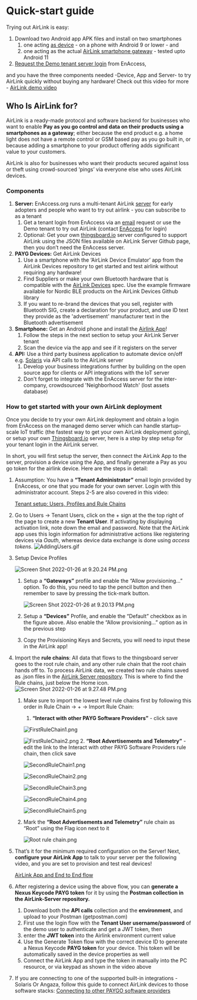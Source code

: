 # Quick-start guide

Trying out AirLink is easy:

1. Download two Android app APK files and install on two smartphones
    1. one acting [as device](https://github.com/EnAccess/Airlink-Devices/releases/) - on a phone with Android 9 or lower - and
    2. one acting as the actual [AirLink smartphone gateway](https://github.com/EnAccess/Airlink-App/releases/) - tested upto Android 11
2. [Request the Demo tenant server login](https://enaccess.org/airlink/) from EnAccess,

and you have the three components needed -Device, App and Server- to try AirLink quickly without buying any hardware! Check out this video for more - [AirLink demo video](https://youtu.be/OAEcQaUBIao)

## Who Is AirLink for?

AirLink is a ready-made protocol and software backend for businesses who want to enable **Pay as you go control and data on their products using a smartphones as a gateway**; either because the end product e.g. a home light does not have a remote control or GSM based pay as you go built in, or because adding a smartphone to your product offering adds significant value to your customers.

AirLink is also for businesses who want their products secured against loss or theft using crowd-sourced ‘pings’ via everyone else who uses AirLink devices.

### Components

1. **Server:** EnAccess.org runs a multi-tenant AirLink [server](AirLink%20Server.md) for early adopters and people who want to try out airlink - you can subscribe to as a tenant
    1. Get a tenant login from EnAccess via an [email](mailto:help@enaccess.org) request or use the Demo tenant to try out AirLink (contact [EnAccess](mailto:help@enaccess.org) for login)
    2. Optional: Get your own [thingsboard.io](http://thingsboard.io) server configured to support AirLink using the JSON files available on AirLink Server Github page, then you don’t need the EnAccess server.
2. **PAYG Devices:** Get AirLink Devices
    1. Use a smartphone with the ‘AirLink Device Emulator’ app from the AirLink Devices repository to get started and test airlink without requiring any hardware!
    2. Find Suppliers or make your own Bluetooth hardware that is compatible with the [AirLink Devices](AirLink%20Devices.md) spec. Use the example firmware available for Nordic BLE products on the AirLink Devices Github library
    3. If you want to re-brand the devices that you sell, register with Bluetooth SIG, create a declaration for your product, and use ID text they provide as the 'advertisement' manufacturer text in the Bluetooth advertisement
3. **Smartphone:** Get an Android phone and install the [Airlink App](AirLink%20App.md)!
    1. Follow the steps in the next section to setup your AirLink Server tenant
    2. Scan the device via the app and see if it registers on the server
4. **API:** Use a third party business application to automate device on/off e.g. [Solaris](https://www.solarisoffgrid.com) via API calls to the AirLink server
    1. Develop your business integrations further by building on the open source app for clients or API integrations with the IoT server
    2. Don't forget to integrate with the EnAccess server for the inter-company, crowdsourced 'Neighborhood Watch' (lost assets database)

### How to get started with your own AirLink deployment

Once you decide to try your own AirLink deployment and obtain a login from EnAccess on the managed demo server which can handle startup-scale IoT traffic (the fastest way to get your own AirLink deployment going), or setup your own [Thingsboard.io](http://Thingsboard.io) server, here is a step by step setup for your tenant login in the AirLink server.

In short, you will first setup the server, then connect the AirLink App to the server, provision a device using the App, and finally generate a Pay as you go token for the airlink device. Here are the steps in detail:

1. Assumption: You have a **“Tenant Administrator”** email login provided by EnAccess, or one that you made for your own server. Login with this administrator account.
Steps 2-5 are also covered in this video:

    [Tenant setup: Users, Profiles and Rule Chains](https://youtu.be/Sw0xrE0ZpbI)

2. Go to Users → Tenant Users, click on the + sign at the the top right of the page to create a new **Tenant User**. If activating by displaying activation link, note down the email and password. Note that the AirLink app uses this login information for administrative actions like registering devices via *Oauth*, whereas device data exchange is done using *access tokens*.
![AddingUsers.gif](AirLink%20Server/AddingUsers.gif)
3. Setup Device Profiles

    ![Screen Shot 2022-01-26 at 9.20.24 PM.png](AirLink%20Server/Screen_Shot_2022-01-26_at_9.20.24_PM.png)

    1. Setup a **“Gateways”** profile and enable the “Allow provisioning...” option. To do this, you need to tap the pencil button and then remember to save by pressing the tick-mark button.

        ![Screen Shot 2022-01-26 at 9.20.13 PM.png](AirLink%20Server/Screen_Shot_2022-01-26_at_9.20.13_PM.png)

    2. Setup a **“Devices”** Profile, and enable the “Default” checkbox as in the figure above. Also enable the “Allow provisioning...” option as in the previous step
    3. Copy the Provisioning Keys and Secrets, you will need to input these in the AirLink app!
4. Import the **rule chains**: All data that flows to the thingsboard server goes to the root rule chain, and any other rule chain that the root chain hands off to. To process AirLink data, we created two rule chains saved as .json files in the [AirLink Server repository](https://github.com/EnAccess/AirLink-Server). This is where to find the Rule chains, just below the Home icon.
   ![Screen Shot 2022-01-26 at 9.27.48 PM.png](AirLink%20Server/Screen_Shot_2022-01-26_at_9.27.48_PM.png)

    1. Make sure to import the lowest level rule chains first by following this order in Rule Chain → + → Import Rule Chain:
       1. **“Interact with other PAYG Software Providers”** - click save

       ![FirstRuleChain1.png](AirLink%20Server/FirstRuleChain1.png)

       ![FirstRuleChain2.png](AirLink%20Server/FirstRuleChain2.png)
       2. **“Root Advertisements and Telemetry”** - edit the link to the Interact with other PAYG Software Providers rule chain, then click save

       ![SecondRuleChain1.png](AirLink%20Server/SecondRuleChain1.png)

       ![SecondRuleChain2.png](AirLink%20Server/SecondRuleChain2.png)

       ![SecondRuleChain3.png](AirLink%20Server/SecondRuleChain3.png)

       ![SecondRuleChain4.png](AirLink%20Server/SecondRuleChain4.png)

       ![SecondRuleChain5.png](AirLink%20Server/SecondRuleChain5.png)

    2. Mark the **“Root Advertisements and Telemetry”** rule chain as “Root” using the Flag icon next to it

        ![Root rule chain.png](AirLink%20Server/Root%20rule%20chain.png)

5. That’s it for the minimum required configuration on the Server! Next, **configure your AirLink App** to talk to your server per the following video, and you are set to provision and test real devices!

    [AirLink App and End to End flow](https://youtu.be/OAEcQaUBIao)

6. After registering a device using the above flow, you can **generate a Nexus Keycode PAYG token** for it by using the **Postman collection in the AirLink-Server repository.**
    1. Download both the **API calls** collection and the **environment**, and upload to your Postman (getpostman.com)
    2. First use the login flow with the **Tenant User username/password** of the demo user to authenticate and get a JWT token, then
    3. enter the **JWT token** into the Airlink environment current value
    4. Use the Generate Token flow with the correct device ID to generate a Nexus Keycode **PAYG token** for your device. This token will be automatically saved in the device properties as well
    5. Connect the AirLink App and type the token in manually into the PC resource, or via keypad as shown in the video above

7. If you are connecting to one of the supported built-in integrations - Solaris Or Angaza, follow this guide to connect AirLink devices to those software stacks: [Connecting to other PAYGO software providers](Connecting%20to%20Solaris%20or%20Angaza.md)
